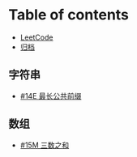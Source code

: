 # Table of contents

* [LeetCode](README.md)
* [归档](archive.md)

## 字符串 <a id="string"></a>

* [\#14E 最长公共前缀](string/14-longest-common-prefix.md)

## 数组 <a id="array"></a>

* [\#15M 三数之和](array/15m-san-shu-zhi-he.md)

